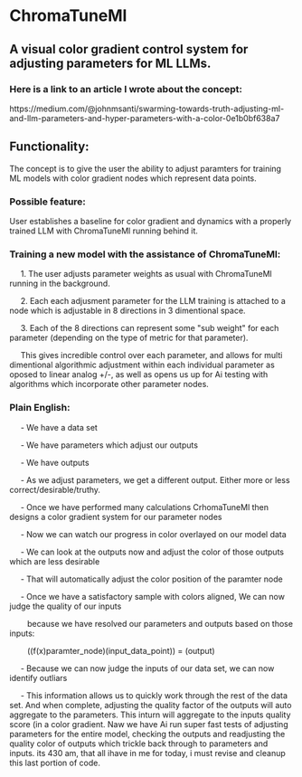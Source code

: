 # **ChromaTuneMl**
## A visual color gradient control system for adjusting parameters for ML LLMs.
### Here is a link to an article I wrote about the concept:<br>
<p> https://medium.com/@johnmsanti/swarming-towards-truth-adjusting-ml-and-llm-parameters-and-hyper-parameters-with-a-color-0e1b0bf638a7 </p>

## Functionality:
<p>The concept is to give the user the ability to adjust paramters for training ML models with 
  color gradient nodes which represent data points.</p>

### Possible feature:
<p>User establishes a baseline for color gradient and dynamics with a properly trained LLM
  with ChromaTuneMl running behind it.</p>

### Training a new model with the assistance of ChromaTuneMl:
<p>&nbsp;&nbsp;&nbsp;&nbsp;&nbsp;1. The user adjusts parameter weights as usual with
  ChromaTuneMl running in the background.</p>
<p>&nbsp;&nbsp;&nbsp;&nbsp;&nbsp;2. Each each adjusment parameter for the LLM training
  is attached to a node which is adjustable in 8 directions in 3 dimentional space.</p>
<p>&nbsp;&nbsp;&nbsp;&nbsp;&nbsp;3. Each of the 8 directions can represent some "sub weight"
  for each parameter (depending on the type of metric for that parameter).</p>
<p><p>&nbsp;&nbsp;&nbsp;&nbsp;&nbsp;This gives incredible control over each parameter, 
  and allows for multi dimentional algorithmic adjustment within each individual parameter 
  as oposed to linear analog +/-, as well as opens us up for Ai testing with algorithms
  which incorporate other parameter nodes.</p>

### Plain English:
<p>&nbsp;&nbsp;&nbsp;&nbsp;&nbsp;- We have a data set</p>
<p>&nbsp;&nbsp;&nbsp;&nbsp;&nbsp;- We have parameters which adjust our outputs</p>
<p>&nbsp;&nbsp;&nbsp;&nbsp;&nbsp;- We have outputs</p>
<p>&nbsp;&nbsp;&nbsp;&nbsp;&nbsp;- As we adjust parameters, we get a different output.
  Either more or less correct/desirable/truthy.</p>
<p>&nbsp;&nbsp;&nbsp;&nbsp;&nbsp;- Once we have performed many calculations CrhomaTuneMl 
  then designs a color gradient system for our parameter nodes</p>
<p>&nbsp;&nbsp;&nbsp;&nbsp;&nbsp;- Now we can watch our progress in color overlayed on our model data</p>
<p>&nbsp;&nbsp;&nbsp;&nbsp;&nbsp;- We can look at the outputs now and adjust the color of those
  outputs which are less desirable</p>
<p>&nbsp;&nbsp;&nbsp;&nbsp;&nbsp;- That will automatically adjust the color position of the
  paramter node</p>
<p>&nbsp;&nbsp;&nbsp;&nbsp;&nbsp;- Once we have a satisfactory sample with colors aligned, 
  We can now judge the quality of our inputs
  <p>&nbsp;&nbsp;&nbsp;&nbsp;&nbsp;&nbsp;&nbsp;&nbsp;because we have resolved our parameters and 
  outputs based on those inputs: 
<p>&nbsp;&nbsp;&nbsp;&nbsp;&nbsp;&nbsp;&nbsp;&nbsp;((f(x)paramter_node)(input_data_point)) = (output)
<p>&nbsp;&nbsp;&nbsp;&nbsp;&nbsp;- Because we can now judge the inputs of our data set, we can now identify outliars</p>
<p>&nbsp;&nbsp;&nbsp;&nbsp;&nbsp;- This information allows us to quickly work through the rest of the data set. And when complete, adjusting the quality factor of the outputs will auto aggregate to the parameters. This inturn will aggregate to the inputs quality score (in a color gradient. Naw we have Ai run super fast tests of adjusting parameters for the entire model, checking the outputs and readjusting the quality color of outputs which trickle back through to parameters and inputs. its 430 am, that all ihave in me for today, i must revise and cleanup this last portion of code. 
